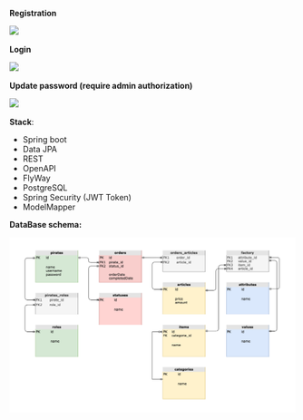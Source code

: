 **Registration**

![](https://i.postimg.cc/bJ5JD9jR/image.png)

**Login**

![](https://i.postimg.cc/PfZpp0Pp/image.png)

**Update password (require admin authorization)**

![](https://i.postimg.cc/Hshfqv9z/image.png)

**Stack**:
* Spring boot
* Data JPA
* REST
* OpenAPI
* FlyWay
* PostgreSQL
* Spring Security (JWT Token)
* ModelMapper

**DataBase schema:**

![]()![PiratesShop.drawio.png](PiratesShop.drawio.png)
